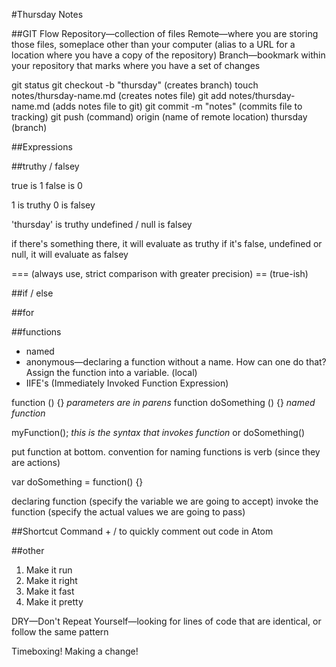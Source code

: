 #Thursday Notes


##GIT Flow
Repository—collection of files
Remote—where you are storing those files, someplace other than your computer (alias to a URL for a location where you have a copy of the repository)
Branch—bookmark within your repository that marks where you have a set of changes

git status
git checkout -b "thursday" (creates branch)
touch notes/thursday-name.md (creates notes file)
git add notes/thursday-name.md (adds notes file to git)
git commit -m "notes" (commits file to tracking)
git push (command) origin (name of remote location) thursday (branch)

##Expressions



##truthy / falsey

true is 1
false is 0

1 is truthy
0 is falsey

'thursday' is truthy
undefined / null is falsey

if there's something there, it will evaluate as truthy
if it's false, undefined or null, it will evaluate as falsey

=== (always use, strict comparison with greater precision)
== (true-ish)

##if / else

##for

##functions
* named
* anonymous—declaring a function without a name. How can one do that? Assign the function into a variable. (local)
* IIFE's (Immediately Invoked Function Expression)

function () {} *parameters are in parens*
function doSomething () {} *named function*

myFunction(); *this is the syntax that invokes function*
or doSomething()

put function at bottom.
convention for naming functions is verb (since they are actions)

var doSomething = function() {}

declaring function (specify the variable we are going to accept)
invoke the function (specify the actual values we are going to pass)

##Shortcut
Command + / to quickly comment out code in Atom

##other

1. Make it run
2. Make it right
3. Make it fast
4. Make it pretty

DRY—Don't Repeat Yourself—looking for lines of code that are identical, or follow the same pattern

Timeboxing!
Making a change!
